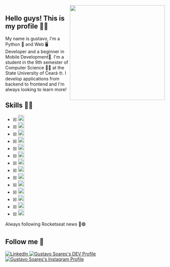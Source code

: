 <img align="right" width="300" src="https://media.tenor.com/images/4a96b718f96ee8e5e91c849394449fc1/tenor.gif" />

## Hello guys! This is my profile 👋😎 

My name is gustavo, I'm a Python 🐍 and Web 🖥️ Developer and a beginner in Mobile Development📱. I'm a student in the 9th semester of Computer Science 🧑‍🎓 at the State University of Ceará 🤓. I develop applications from backend to frontend and I'm always looking to learn more!

## Skills 🥇🏅

- [x] <img height="20" src="https://img.shields.io/badge/Python-14354C?style=for-the-badge&logo=python&logoColor=white" />
- [x] <img height="20" src="https://img.shields.io/badge/Django-092E20?style=for-the-badge&logo=django&logoColor=white" />
- [x] <img height="20" src="https://img.shields.io/badge/JavaScript-323330?style=for-the-badge&logo=javascript&logoColor=F7DF1E" />
- [x] <img height="20" src="https://img.shields.io/badge/Shell_Script-121011?style=for-the-badge&logo=gnu-bash&logoColor=white" />
- [x] <img height="20" src="https://img.shields.io/badge/Vue.js-35495E?style=for-the-badge&logo=vue.js&logoColor=4FC08D" />
- [x] <img height="20" src="https://img.shields.io/badge/fastapi-009688?style=for-the-badge&logo=fastapi&logoColor=white" />
- [x] <img height="20" src="https://img.shields.io/badge/Flask-000000?style=for-the-badge&logo=flask&logoColor=white" />
- [x] <img height="20" src="https://img.shields.io/badge/Docker-2CA5E0?style=for-the-badge&logo=docker&logoColor=white" />
- [x] <img height="20" src="https://img.shields.io/badge/PostgreSQL-316192?style=for-the-badge&logo=postgresql&logoColor=white" />
- [x] <img height="20" src="https://img.shields.io/badge/MongoDB-4EA94B?style=for-the-badge&logo=mongodb&logoColor=white" />
- [x] <img height="20" src="https://img.shields.io/badge/Arch_Linux-1793D1?style=for-the-badge&logo=arch-linux&logoColor=white" />
- [x] <img height="20" src="https://img.shields.io/badge/Node.js-43853D?style=for-the-badge&logo=node.js&logoColor=white" />
- [x] <img height="20" src="https://img.shields.io/badge/Nginx-009639?style=for-the-badge&logo=nginx&logoColor=white" />
- [x] <img height="20" src="https://img.shields.io/badge/Visual_Studio_Code-0078D4?style=for-the-badge&logo=visual%20studio%20code&logoColor=white " />
<!--- [x] Learning Kotlin Android 📱
- [ ] Learning React & React Native 🚀 -->

Always following Rocketseat news 🚀🟣

## Follow me 🙈

<a href="https://www.linkedin.com/in/gustavo-soares-3a22b1176/" rel="nofollow">
  <img src="https://img.shields.io/badge/LinkedIn-0077B5?style=for-the-badge&logo=linkedin&logoColor=white" alt="LinkedIn" style="max-width:100%;">
</a>&Tab;
<a href="https://dev.to/gusssoares">
  <img src="https://img.shields.io/badge/dev.to-0A0A0A?style=for-the-badge&logo=dev.to&logoColor=white" alt="Gustavo Soares's DEV Profile" style="max-width:100%;">
</a>&Tab;
<a href="https://www.instagram.com/gus_soares22/">
  <img src="https://img.shields.io/badge/Instagram-E4405F?style=for-the-badge&logo=instagram&logoColor=white" alt="Gustavo Soares's Instagram Profile" style="max-width:100%;">
</a>&Tab;

<!-- 
**GussSoares/GussSoares** is a ✨ _special_ ✨ repository because its `README.md` (this file) appears on your GitHub profile.

Here are some ideas to get you started:

- 🔭 I’m currently working on ...
- 🌱 I’m currently learning ...
- 👯 I’m looking to collaborate on ...
- 🤔 I’m looking for help with ...
- 💬 Ask me about ...
- 📫 How to reach me: ...
- 😄 Pronouns: ...
- ⚡ Fun fact: ...
-->
